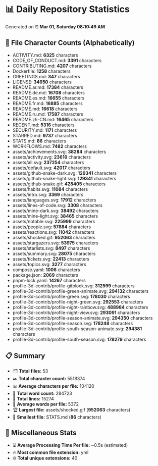 # 📊 Daily Repository Statistics
Generated on ⏰ **Mar 01, Saturday 08:10:49 AM**

## 📂 File Character Counts (Alphabetically)
- ACTIVITY.md: **6325** characters
- CODE_OF_CONDUCT.md: **3391** characters
- CONTRIBUTING.md: **4207** characters
- Dockerfile: **1258** characters
- GREETINGS.md: **347** characters
- LICENSE: **34650** characters
- README.ar.md: **17384** characters
- README.de.md: **16708** characters
- README.es.md: **16655** characters
- README.fr.md: **16885** characters
- README.md: **16618** characters
- README.ru.md: **17587** characters
- README.zh-CN.md: **16465** characters
- RECENT.md: **5316** characters
- SECURITY.md: **1171** characters
- STARRED.md: **9737** characters
- STATS.md: **86** characters
- WORKFLOWS.md: **7482** characters
- assets/achievements.svg: **38284** characters
- assets/activity.svg: **23616** characters
- assets/all.svg: **237254** characters
- assets/default.svg: **42017** characters
- assets/github-snake-dark.svg: **129341** characters
- assets/github-snake-light.svg: **129341** characters
- assets/github-snake.gif: **428405** characters
- assets/habits.svg: **11084** characters
- assets/intro.svg: **3369** characters
- assets/languages.svg: **17912** characters
- assets/lines-of-code.svg: **3308** characters
- assets/mine-dark.svg: **38492** characters
- assets/mine-light.svg: **38465** characters
- assets/notable.svg: **225999** characters
- assets/people.svg: **57884** characters
- assets/reactions.svg: **11042** characters
- assets/shocked.gif: **952063** characters
- assets/stargazers.svg: **53975** characters
- assets/starlists.svg: **8497** characters
- assets/summary.svg: **28075** characters
- assets/tickets.svg: **22413** characters
- assets/topics.svg: **3277** characters
- compose.yaml: **1006** characters
- package.json: **2069** characters
- pnpm-lock.yaml: **14267** characters
- profile-3d-contrib/profile-gitblock.svg: **312599** characters
- profile-3d-contrib/profile-green-animate.svg: **294132** characters
- profile-3d-contrib/profile-green.svg: **178030** characters
- profile-3d-contrib/profile-night-green.svg: **292553** characters
- profile-3d-contrib/profile-night-rainbow.svg: **488984** characters
- profile-3d-contrib/profile-night-view.svg: **293091** characters
- profile-3d-contrib/profile-season-animate.svg: **294350** characters
- profile-3d-contrib/profile-season.svg: **178248** characters
- profile-3d-contrib/profile-south-season-animate.svg: **294381** characters
- profile-3d-contrib/profile-south-season.svg: **178279** characters

## 📋 Summary
- 🗂️ **Total files:** 53
- ✒️ **Total character count:** 5518374
- 📊 **Average characters per file:** 104120
- 📝 **Total word count:** 284723
- 🧾 **Total lines:** 15274
- 📐 **Average words per file:** 5372
- 🏆 **Largest file:** assets/shocked.gif (**952063** characters)
- 🥉 **Smallest file:** STATS.md (**86** characters)

## 🌟 Miscellaneous Stats
- ⌛ **Average Processing Time Per file:** ~0.5s (estimated)
- 🔥 **Most common file extension:** yml
- 🌐 **Total unique extensions:** 40
